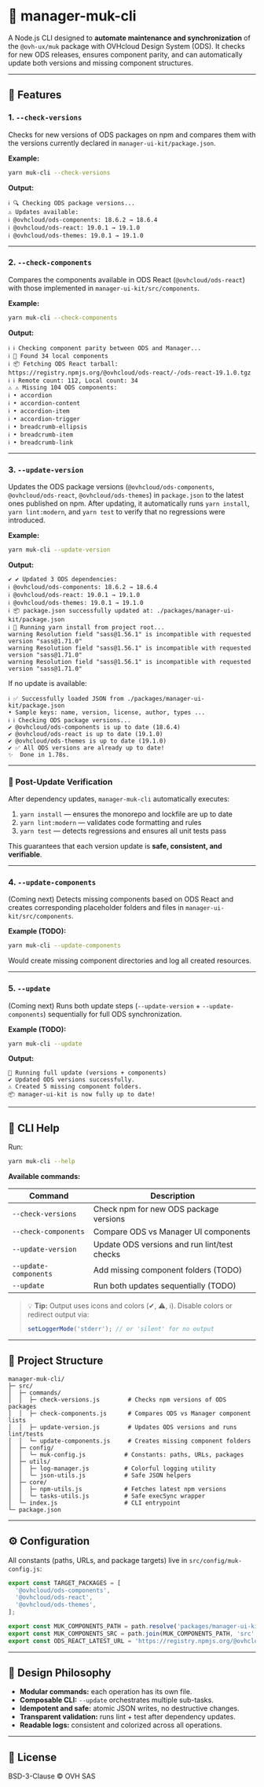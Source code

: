 # 🧩 manager-muk-cli

A Node.js CLI designed to **automate maintenance and synchronization** of the `@ovh-ux/muk` package with OVHcloud Design System (ODS).
It checks for new ODS releases, ensures component parity, and can automatically update both versions and missing component structures.

---

## 🚀 Features

### 1. `--check-versions`

Checks for new versions of ODS packages on npm and compares them with the versions currently declared in `manager-ui-kit/package.json`.

**Example:**

```bash
yarn muk-cli --check-versions
```

**Output:**

```
ℹ 🔍 Checking ODS package versions...
⚠ Updates available:
ℹ @ovhcloud/ods-components: 18.6.2 → 18.6.4
ℹ @ovhcloud/ods-react: 19.0.1 → 19.1.0
ℹ @ovhcloud/ods-themes: 19.0.1 → 19.1.0
```

---

### 2. `--check-components`

Compares the components available in ODS React (`@ovhcloud/ods-react`) with those implemented in `manager-ui-kit/src/components`.

**Example:**

```bash
yarn muk-cli --check-components
```

**Output:**

```
ℹ ℹ Checking component parity between ODS and Manager...
ℹ 📁 Found 34 local components
ℹ 📦 Fetching ODS React tarball: https://registry.npmjs.org/@ovhcloud/ods-react/-/ods-react-19.1.0.tgz
ℹ ℹ Remote count: 112, Local count: 34
⚠ ⚠ Missing 104 ODS components:
ℹ • accordion
ℹ • accordion-content
ℹ • accordion-item
ℹ • accordion-trigger
ℹ • breadcrumb-ellipsis
ℹ • breadcrumb-item
ℹ • breadcrumb-link
```

---

### 3. `--update-version`

Updates the ODS package versions (`@ovhcloud/ods-components`, `@ovhcloud/ods-react`, `@ovhcloud/ods-themes`) in `package.json` to the latest ones published on npm.
After updating, it automatically runs `yarn install`, `yarn lint:modern`, and `yarn test` to verify that no regressions were introduced.

**Example:**

```bash
yarn muk-cli --update-version
```

**Output:**

```
✔ ✔ Updated 3 ODS dependencies:
ℹ @ovhcloud/ods-components: 18.6.2 → 18.6.4
ℹ @ovhcloud/ods-react: 19.0.1 → 19.1.0
ℹ @ovhcloud/ods-themes: 19.0.1 → 19.1.0
ℹ 📦 package.json successfully updated at: ./packages/manager-ui-kit/package.json
ℹ 🔧 Running yarn install from project root...
warning Resolution field "sass@1.56.1" is incompatible with requested version "sass@1.71.0"
warning Resolution field "sass@1.56.1" is incompatible with requested version "sass@1.71.0"
warning Resolution field "sass@1.56.1" is incompatible with requested version "sass@1.71.0"
```

If no update is available:

```
ℹ ✅ Successfully loaded JSON from ./packages/manager-ui-kit/package.json
• Sample keys: name, version, license, author, types ...
ℹ ℹ Checking ODS package versions...
✔ @ovhcloud/ods-components is up to date (18.6.4)
✔ @ovhcloud/ods-react is up to date (19.1.0)
✔ @ovhcloud/ods-themes is up to date (19.1.0)
✔ ✅ All ODS versions are already up to date!
✨  Done in 1.78s.
```

---

### 🧩 Post-Update Verification

After dependency updates, `manager-muk-cli` automatically executes:

1. `yarn install` — ensures the monorepo and lockfile are up to date
2. `yarn lint:modern` — validates code formatting and rules
3. `yarn test` — detects regressions and ensures all unit tests pass

This guarantees that each version update is **safe, consistent, and verifiable**.

---

### 4. `--update-components`

(Coming next) Detects missing components based on ODS React and creates corresponding placeholder folders and files in `manager-ui-kit/src/components`.

**Example (TODO):**

```bash
yarn muk-cli --update-components
```

Would create missing component directories and log all created resources.

---

### 5. `--update`

(Coming next) Runs both update steps (`--update-version` + `--update-components`) sequentially for full ODS synchronization.

**Example (TODO):**

```bash
yarn muk-cli --update
```

**Output:**

```
🔁 Running full update (versions + components)
✔ Updated ODS versions successfully.
⚠ Created 5 missing component folders.
📦 manager-ui-kit is now fully up to date!
```

---

## 🧰 CLI Help

Run:

```bash
yarn muk-cli --help
```

**Available commands:**

| Command               | Description                                  |
| --------------------- |----------------------------------------------|
| `--check-versions`    | Check npm for new ODS package versions       |
| `--check-components`  | Compare ODS vs Manager UI components         |
| `--update-version`    | Update ODS versions and run lint/test checks |
| `--update-components` | Add missing component folders (TODO)         |
| `--update`            | Run both updates sequentially (TODO)         |

> 💡 **Tip:** Output uses icons and colors (✔, ⚠, ℹ).
> Disable colors or redirect output via:
>
> ```js
> setLoggerMode('stderr'); // or 'silent' for no output
> ```

---

## 📂 Project Structure

```
manager-muk-cli/
├─ src/
│  ├─ commands/
│  │  ├─ check-versions.js        # Checks npm versions of ODS packages
│  │  ├─ check-components.js      # Compares ODS vs Manager component lists
│  │  ├─ update-version.js        # Updates ODS versions and runs lint/tests
│  │  └─ update-components.js     # Creates missing component folders
│  ├─ config/
│  │  └─ muk-config.js           # Constants: paths, URLs, packages
│  ├─ utils/
│  │  ├─ log-manager.js          # Colorful logging utility
│  │  └─ json-utils.js           # Safe JSON helpers
│  ├─ core/
│  │  ├─ npm-utils.js            # Fetches latest npm versions
│  │  └─ tasks-utils.js          # Safe execSync wrapper
│  └─ index.js                   # CLI entrypoint
└─ package.json
```

---

## ⚙️ Configuration

All constants (paths, URLs, and package targets) live in `src/config/muk-config.js`:

```js
export const TARGET_PACKAGES = [
  '@ovhcloud/ods-components',
  '@ovhcloud/ods-react',
  '@ovhcloud/ods-themes',
];

export const MUK_COMPONENTS_PATH = path.resolve('packages/manager-ui-kit');
export const MUK_COMPONENTS_SRC = path.join(MUK_COMPONENTS_PATH, 'src', 'components');
export const ODS_REACT_LATEST_URL = 'https://registry.npmjs.org/@ovhcloud%2Fods-react/latest';
```

---

## 🧠 Design Philosophy

* **Modular commands:** each operation has its own file.
* **Composable CLI:** `--update` orchestrates multiple sub-tasks.
* **Idempotent and safe:** atomic JSON writes, no destructive changes.
* **Transparent validation:** runs lint + test after dependency updates.
* **Readable logs:** consistent and colorized across all operations.

---

## 🪪 License

BSD-3-Clause © OVH SAS

